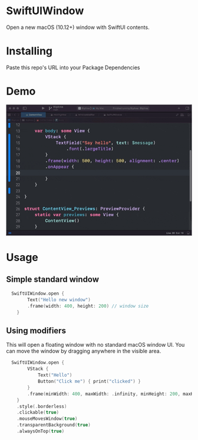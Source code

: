 # SwiftUIWindow
Open a new macOS (10.12+) window with SwiftUI contents. 

# Installing
Paste this repo's URL into your Package Dependencies

# Demo
![Creating a SwiftUI image](/demo.gif)


# Usage

## Simple standard window
```swift
  SwiftUIWindow.open {
        Text("Hello new window")
        .frame(width: 400, height: 200) // window size        
    }                                
```

## Using modifiers
This will open a floating window with no standard macOS window UI. You can move the window by dragging anywhere in the visible area.

```swift
  SwiftUIWindow.open {
        VStack { 
            Text("Hello")
            Button("Click me") { print("clicked") }
        }
        .frame(minWidth: 400, maxWidth: .infinity, minHeight: 200, maxHeight: .infinity)                     
    }                
    .style(.borderless)
    .clickable(true)
    .mouseMovesWindow(true)
    .transparentBackground(true)
    .alwaysOnTop(true)
```
